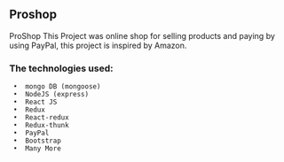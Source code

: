 ## Proshop
ProShop
This Project was online shop for selling products and paying by using PayPal, this project is inspired by Amazon.
### The technologies used:
     •	mongo DB (mongoose)
     •	NodeJS (express)
     •	React JS
     •	Redux
     •	React-redux
     •	Redux-thunk
     •	PayPal
     •	Bootstrap
     •	Many More
     

